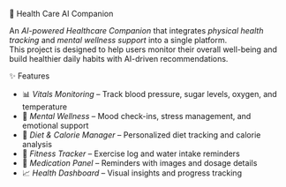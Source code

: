 🏥 Health Care AI Companion

An *AI-powered Healthcare Companion* that integrates *physical health tracking* and *mental wellness support* into a single platform.  
This project is designed to help users monitor their overall well-being and build healthier daily habits with AI-driven recommendations.  

 ✨ Features
- 📊 *Vitals Monitoring* – Track blood pressure, sugar levels, oxygen, and temperature  
- 🧠 *Mental Wellness* – Mood check-ins, stress management, and emotional support  
- 🍎 *Diet & Calorie Manager* – Personalized diet tracking and calorie analysis  
- 🏃 *Fitness Tracker* – Exercise log and water intake reminders  
- 💊 *Medication Panel* – Reminders with images and dosage details  
- 📈 *Health Dashboard* – Visual insights and progress tracking  
